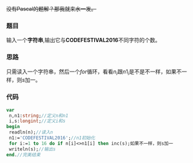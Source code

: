 ~~没有Pascal的题解？那我就来水一发。~~

### **题目**
输入一个**字符串**,输出它与**CODEFESTIVAL2016**不同字符的个数。

### **思路**
只需读入一个字符串，然后一个$for$循环，看看$n_i$跟$n1_i$是不是不一样，如果不一样，则$s$加一。
### **代码**
```pascal
var
 n,n1:string;//定义n和n1
 i,s:longint;//定义i和s
begin
 readln(n);//读入n
 n1:='CODEFESTIVAL2016';//n1初始化
 for i:=1 to 16 do if n[i]<>n1[i] then inc(s);如果不一样，则s加一
 writeln(s);//输出s
end.//完美结束
```
